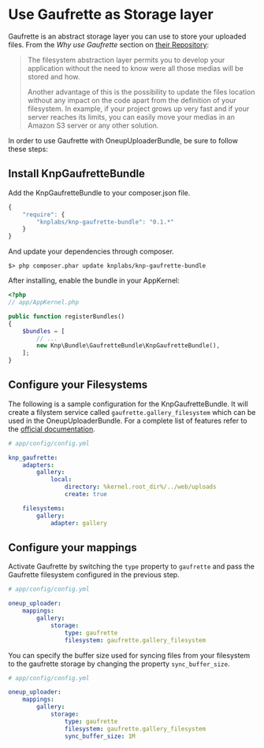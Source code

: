 Use Gaufrette as Storage layer
==============================

Gaufrette is an abstract storage layer you can use to store your uploaded files. From the _Why use Gaufrette_ section on [their Repository](https://github.com/KnpLabs/Gaufrette):

> The filesystem abstraction layer permits you to develop your application without the need to know were all those medias will be stored and how.
>
> Another advantage of this is the possibility to update the files location without any impact on the code apart from the definition of your filesystem. In example, if your project grows up very fast and if your server reaches its limits, you can easily move your medias in an Amazon S3 server or any other solution.

In order to use Gaufrette with OneupUploaderBundle, be sure to follow these steps:

## Install KnpGaufretteBundle

Add the KnpGaufretteBundle to your composer.json file.

```js
{
    "require": {
        "knplabs/knp-gaufrette-bundle": "0.1.*"
    }
}
```

And update your dependencies through composer.

    $> php composer.phar update knplabs/knp-gaufrette-bundle

After installing, enable the bundle in your AppKernel:

``` php
<?php
// app/AppKernel.php

public function registerBundles()
{
    $bundles = [
        // ...
        new Knp\Bundle\GaufretteBundle\KnpGaufretteBundle(),
    ];
}
```

## Configure your Filesystems

The following is a sample configuration for the KnpGaufretteBundle. It will create a filystem service called `gaufrette.gallery_filesystem` which can be used in the OneupUploaderBundle. For a complete list of features refer to the [official documentation](https://github.com/KnpLabs/KnpGaufretteBundle).

```yml
# app/config/config.yml

knp_gaufrette:
    adapters:
        gallery:
            local:
                directory: %kernel.root_dir%/../web/uploads
                create: true

    filesystems:
        gallery:
            adapter: gallery
```

## Configure your mappings

Activate Gaufrette by switching the `type` property to `gaufrette` and pass the Gaufrette filesystem configured in the previous step.

```yml
# app/config/config.yml

oneup_uploader:
    mappings:
        gallery:
            storage:
                type: gaufrette
                filesystem: gaufrette.gallery_filesystem
```

You can specify the buffer size used for syncing files from your filesystem to the gaufrette storage by changing the property `sync_buffer_size`.

```yml
# app/config/config.yml

oneup_uploader:
    mappings:
        gallery:
            storage:
                type: gaufrette
                filesystem: gaufrette.gallery_filesystem
                sync_buffer_size: 1M
```

